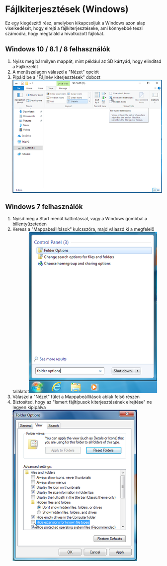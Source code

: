 ---
---

# Fájlkiterjesztések (Windows)

Ez egy kiegészítő rész, amelyben kikapcsoljuk a Windows azon alap viselkedését, hogy elrejti a fájlkiterjesztéseke, ami könnyebbé teszi számodra, hogy megtaláld a hivatkozott fájlokat.

## Windows 10 / 8.1 / 8 felhasználók
1. Nyiss meg bármilyen mappát, mint például az SD kártyád, hogy elindítsd a Fájlkezelőt
1. A menüszalagon válaszd a "Nézet" opciót
1. Pipáld be a "Fájlnév kiterjesztések" dobozt ![Képernyőkép a "Fájl név kiterjesztések" jelölőnégyzetről Windows 10-en](/assets/images/windows-10-file-extensions.png)

## Windows 7 felhasználók
1. Nyisd meg a Start menüt kattintással, vagy a Windows gombbal a billentyűzeteden
1. Keress a "Mappabeállítások" kulcsszóra, majd válaszd ki a megfelelő találatot![Képernyőkép a "mappa opciók" keresésésről a Windows 7 Start Menüben](/assets/images/windows-7-folder-options-start-menu.png)
1. Válaszd a "Nézet" fület a Mappabeállítások ablak felső részén
1. Biztosítsd, hogy az "Ismert fájltípusok kiterjesztésének elrejtése" ne legyen kipipálva ![Képernyőkép a "Mappa beállítások" ablakról Windows 7-en az "Ismert fájltípusok kiterjesztésének elrejtése " opciót kikapcsolva](/assets/images/windows-7-folder-options.png)
